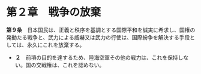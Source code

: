 第２章　戦争の放棄
==================


__第９条__　日本国民は、正義と秩序を基調とする国際平和を誠実に希求し、国権の発動たる戦争と、武力による威嚇又は武力の行使は、国際紛争を解決する手段としては、永久にこれを放棄する。

* __２__　前項の目的を達するため、陸海空軍その他の戦力は、これを保持しない。国の交戦権は、これを認めない。
